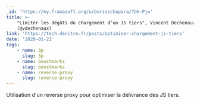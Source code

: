 ```yaml
---
_id: 'https://my.framasoft.org/u/borisschapira/?bk-Pjw'
title: >-
    "Limiter les dégâts du chargement d’un JS tiers", Vincent Dechenaux
    (@vdechenaux)
link: 'https://tech.decitre.fr/posts/optimiser-chargement-js-tiers'
date: '2020-01-21'
tags:
    - name: 3p
      slug: 3p
    - name: boostmarks
      slug: boostmarks
    - name: reverse-proxy
      slug: reverse-proxy
---
```


<div class="markdown"><p>Utilisation d'un reverse proxy pour optimiser la délivrance des JS tiers.
</p></div>
